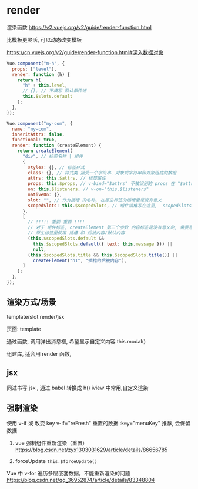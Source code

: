 # render

渲染函数
https://v2.vuejs.org/v2/guide/render-function.html

比模板更灵活, 可以动态改变模板

https://cn.vuejs.org/v2/guide/render-function.html#深入数据对象

```js
Vue.component("m-h", {
  props: ["level"],
  render: function (h) {
    return h(
      "h" + this.level,
      // {}, // 不填写 默认都传递
      this.$slots.default
    );
  },
});
```

```js
Vue.component("my-com", {
  name: "my-com",
  inheritAttrs: false,
  functional: true,
  render: function (createElement) {
    return createElement(
      "div", // 标签名称 | 组件
      {
        styles: {}, // 标签样式
        class: {}, // 样式类 接受一个字符串、对象或字符串和对象组成的数组
        attrs: this.$attrs, // 标签属性
        props: this.$props, // v-bind="$attrs" 不被识别的 props 在 "$attrs 里
        on: this.$listeners, // v-on="this.$listeners"
        nativeOn: {},
        slot: "", // 作为插槽 的名称, 在原生标签的插槽里是没有意义
        scopedSlots: this.$scopedSlots, // 组件插槽写在这里,  scopedSlots 在原生 标签上是没有意义的
      },
      [
        // !!!!! 重要 重要 !!!!
        // 对于 组件标签, createElement 第三个参数 内容标签是没有意义的, 需要写在 scopedSlots 里面
        // 原生标签里使用 插槽 和 后被内容/默认内容
        (this.$scopedSlots.default &&
          this.$scopedSlots.default({ text: this.message })) ||
          null,
        (this.$scopedSlots.title && this.$scopedSlots.title()) ||
          createElement("h1", "插槽的后被内容"),
      ]
    );
  },
});
```

## 渲染方式/场景

template/slot
render/jsx

页面: template

通过函数, 调用弹出消息框, 希望显示自定义内容
this.modal()

组建库, 适合用 render 函数,

## jsx

同过书写 jsx , 通过 babel 转换成 h()
iview 中常用,自定义渲染

## 强制渲染

使用 v-if 或 改变 key
v-if="reFresh" 重置的数据
:key="menuKey" 推荐, 会保留数据

1. vue 强制组件重新渲染（重置）
   https://blog.csdn.net/zyx1303031629/article/details/86656785

2. forceUpdate
   `this.$forceUpdate()`

Vue 中 v-for 遍历多层嵌套数据，不能重新渲染的问题
https://blog.csdn.net/qq_36952874/article/details/83348804
